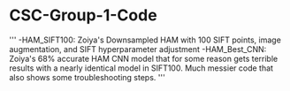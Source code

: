 # CSC-Group-1-Code
'''
-HAM_SIFT100: Zoiya's Downsampled HAM with 100 SIFT points, image augmentation, and SIFT hyperparameter adjustment
-HAM_Best_CNN: Zoiya's 68% accurate HAM CNN model that for some reason gets terrible results with a nearly identical model in SIFT100. Much messier code that also shows some troubleshooting steps. 
'''
